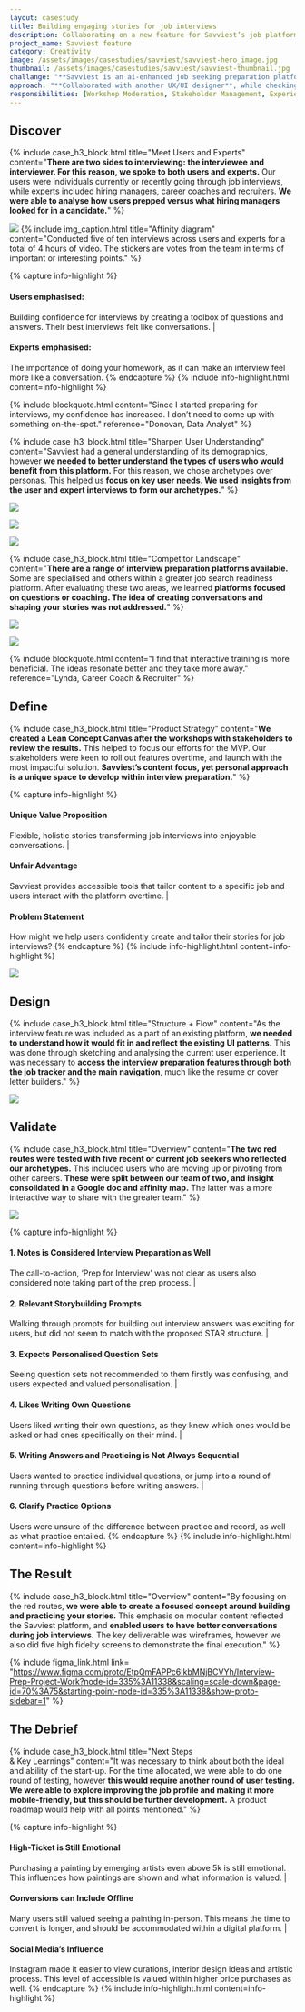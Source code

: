 ```yaml
---
layout: casestudy
title: Building engaging stories for job interviews
description: Collaborating on a new feature for Savviest’s job platform
project_name: Savviest feature
category: Creativity
image: /assets/images/casestudies/savviest/savviest-hero_image.jpg
thumbnail: /assets/images/casestudies/savviest/savviest-thumbnail.jpg
challange: "**Savviest is an ai-enhanced job seeking preparation platform.** They offer a resume and cover letter builder and optimiser, in addition to job search and professional coaching. **To better serve their users, Savviest is interested in creating a interview preparation tool to create a more holistic ecosystem.**"  
approach: "**Collaborated with another UX/UI designer**, while checking-in twice a week with the Savviest team. **The two of us worked on all aspects of the process, but chose a lead per task.** This allowed us to divide the work, while still making responsibilities clear. Savviest had a solid base to build from for this feature."
responsibilities: [Workshop Moderation, Stakeholder Management, Experience Strategy, Customer Experience, UX Research, UX Testing, UX Design, UI Design]
---
```


## Discover

{% include case_h3_block.html 
title="Meet Users and Experts" 
content="**There are two sides to interviewing: the interviewee and interviewer. For this reason, we spoke to both users and experts.** Our users were individuals currently or recently going through job interviews, while experts included hiring managers, career coaches and recruiters. **We were able to analyse how users prepped versus what hiring managers looked for in a candidate.**" %}

![](/assets/images/casestudies/savviest/savviest-affinity_map.png)
{% include img_caption.html 
title="Affinity diagram" 
content="Conducted five of ten interviews across users and experts for a total of 4 hours of video. The stickers are votes from the team in terms of important or interesting points." %}

{% capture info-highlight %}
#### Users emphasised:
Building confidence for interviews by creating a toolbox of questions and answers. Their best interviews felt like conversations.
|
#### Experts emphasised:
The importance of doing your homework, as it can make an interview feel more like a conversation.
{% endcapture %}
{% include info-highlight.html content=info-highlight %}

{% include blockquote.html 
content="Since I started preparing for interviews, my confidence has  increased. I don’t need to come up with something on-the-spot." 
reference="Donovan, Data Analyst" %}

{% include case_h3_block.html 
title="Sharpen User Understanding" 
content="Savviest had a general understanding of its demographics, however **we needed to better understand the types of users who would benefit from this platform.** For this reason, we chose archetypes over personas. This helped us **focus on key user needs. We used insights from the user and expert interviews to form our archetypes.**" %}

![](/assets/images/casestudies/savviest/savviest-user_archetype_01.jpg)

![](/assets/images/casestudies/savviest/savviest-user_archetype_02.jpg)

![](/assets/images/casestudies/savviest/savviest-user_archetype_03.jpg)

{% include case_h3_block.html 
title="Competitor Landscape" 
content="**There are a range of interview preparation platforms available.** Some are specialised and others within a greater job search readiness platform. After evaluating these two areas, we learned **platforms focused on questions or coaching. The idea of creating conversations and shaping your stories was not addressed.**" %}

![](/assets/images/casestudies/savviest/savviest-competitor_overview.jpg)

![](/assets/images/casestudies/savviest/savviest-competitor_table.png)

{% include blockquote.html 
content="I find that interactive training is more beneficial. The ideas resonate better and they take more away." 
reference="Lynda, Career Coach & Recruiter" %}

## Define

{% include case_h3_block.html 
title="Product Strategy" 
content="**We created a Lean Concept Canvas after the workshops with stakeholders to review the results.** This helped to focus our efforts for the MVP. Our stakeholders were keen to roll out features overtime, and launch with the most impactful solution. **Savviest’s content focus, yet personal approach is a unique space to develop within interview preparation.**" %}

{% capture info-highlight %}
#### Unique Value Proposition
Flexible, holistic stories transforming job interviews into enjoyable conversations.
|
#### Unfair Advantage
Savviest provides accessible tools that tailor content to a specific job and users interact with the platform overtime.
|
#### Problem Statement
How might we help users confidently create and tailor their stories for job interviews? 
{% endcapture %}
{% include info-highlight.html content=info-highlight %}

![](/assets/images/casestudies/savviest/savviest-product_positioning.png)

## Design

{% include case_h3_block.html 
title="Structure + Flow" 
content="As the interview feature was included as a part of an existing platform, **we needed to understand how it would fit in and reflect the existing UI patterns.** This was done through sketching and analysing the current user experience. It was necessary to **access the interview preparation features through both the job tracker and the main navigation**, much like the resume or cover letter builders." %}

![](/assets/images/casestudies/savviest/savviest-sketch_screens.jpg)

## Validate

{% include case_h3_block.html 
title="Overview" 
content="**The two red routes were tested with five recent or current job seekers who reflected our archetypes.** This included users who are moving up or pivoting from other careers. **These were split between our team of two, and insight consolidated in a Google doc and affinity map.** The latter was a more interactive way to share with the greater team." %}

![](/assets/images/casestudies/savviest/savviest-user_testing-screens.jpg)

{% capture info-highlight %}
#### 1. Notes is Considered Interview  Preparation as Well
The call-to-action, ‘Prep for Interview’ was not clear as users also considered note taking part of the prep process.
|
#### 2. Relevant Storybuilding Prompts
Walking through prompts for building out interview answers was exciting for users, but did not seem to match with the proposed STAR structure.
|
#### 3. Expects Personalised Question Sets
Seeing question sets not recommended to them firstly was confusing, and users expected and valued personalisation.
|
#### 4. Likes Writing Own Questions
Users liked writing their own questions, as they knew which ones would be asked or had ones specifically on their mind.
|
#### 5. Writing Answers and Practicing is Not Always Sequential
Users wanted to practice individual questions, or jump into a round of running through questions before writing answers.
|
#### 6. Clarify Practice Options 
Users were unsure of the difference between practice and record, as well as what practice entailed. 
{% endcapture %}
{% include info-highlight.html content=info-highlight %}

## The Result

{% include case_h3_block.html 
title="Overview" 
content="By focusing on the red routes, **we were able to create a focused concept around building and practicing your stories.** This emphasis on modular content reflected the Savviest platform, and **enabled users to have better conversations during job interviews.** The key deliverable was wireframes, however we also did five high fidelty screens to demonstrate the final execution." %}

{% include figma_link.html link= "https://www.figma.com/proto/EtpQmFAPPc6IkbMNjBCVYh/Interview-Prep-Project-Work?node-id=335%3A11338&scaling=scale-down&page-id=70%3A75&starting-point-node-id=335%3A11338&show-proto-sidebar=1" %}

## The Debrief

{% include case_h3_block.html 
title="Next Steps <br>& Key Learnings" 
content="It was necessary to think about both the ideal and ability of the start-up. For the time allocated, we were able to do one round of testing, however **this would require another round of user testing. We were able to explore improving the job profile and making it more mobile-friendly, but this should be further development.** A product roadmap would help with all points mentioned." %}

{% capture info-highlight %}
#### High-Ticket is Still Emotional
Purchasing a painting by emerging artists even above 5k is still emotional. This influences how paintings are shown and what information is valued. 
|
#### Conversions can Include Offline
Many users still valued seeing a painting in-person. This means the time to convert is longer, and should be accommodated within a digital platform. 
|
#### Social Media’s Influence 
Instagram made it easier to view curations, interior design ideas and artistic process. This level of accessible is valued within higher price purchases as well. 
{% endcapture %}
{% include info-highlight.html content=info-highlight %}
